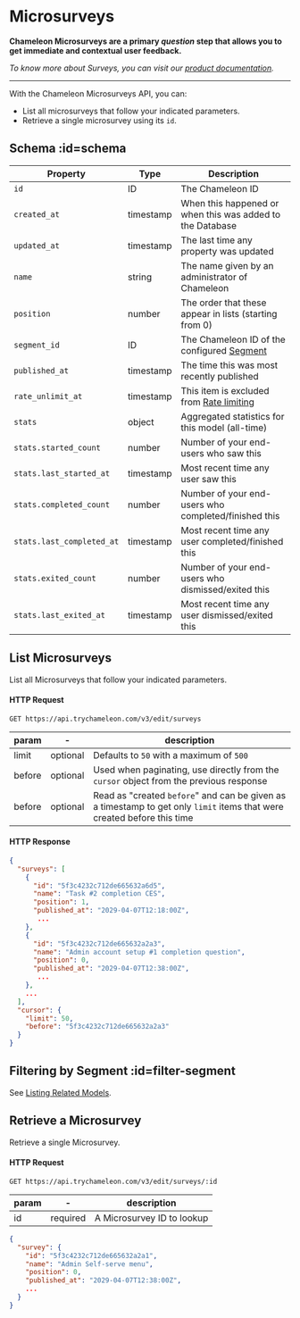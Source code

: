 # Microsurveys

**Chameleon Microsurveys are a primary *question* step that allows you to get immediate and contextual user feedback.** 

*To know more about Surveys, you can visit our [product documentation](https://help.trychameleon.com/en/collections/1752073-surveys).*

------



With the Chameleon Microsurveys API, you can:

- List all microsurveys that follow your indicated parameters.
- Retrieve a single microsurvey using its `id`.



## Schema :id=schema

| Property | Type | Description |
| --- | --- | --- |
| `id` | ID | The Chameleon ID |
| `created_at` | timestamp | When this happened or when this was added to the Database |
| `updated_at` | timestamp | The last time any property was updated |
| `name` | string | The name given by an administrator of Chameleon |
| `position` | number | The order that these appear in lists (starting from 0) |
| `segment_id` | ID | The Chameleon ID of the configured [Segment](apis/segments.md?id=schema) |
| `published_at` | timestamp | The time this was most recently published |
| `rate_unlimit_at` | timestamp | This item is excluded from [Rate limiting](https://help.trychameleon.com/en/articles/3513345-rate-limiting-experiences) |
| `stats` | object | Aggregated statistics for this model (all-time) |
| `stats.started_count` | number | Number of your end-users who saw this |
| `stats.last_started_at` | timestamp | Most recent time any user saw this |
| `stats.completed_count` | number | Number of your end-users who completed/finished this |
| `stats.last_completed_at` | timestamp | Most recent time any user completed/finished this |
| `stats.exited_count` | number | Number of your end-users who dismissed/exited this |
| `stats.last_exited_at` | timestamp | Most recent time any user dismissed/exited this |

## List Microsurveys

List all Microsurveys that follow your indicated parameters.

#### HTTP Request

```
GET https://api.trychameleon.com/v3/edit/surveys
```

| param  | -        | description                                                  |
| ------ | -------- | ------------------------------------------------------------ |
| limit  | optional | Defaults to `50` with a maximum of `500`                     |
| before | optional | Used when paginating, use directly from the `cursor` object from the previous response |
| before | optional | Read as "created `before`" and can be given as a timestamp to get only `limit` items that were created before this time |



#### HTTP Response

```json
{
  "surveys": [
    {
      "id": "5f3c4232c712de665632a6d5",
      "name": "Task #2 completion CES",
      "position": 1,
      "published_at": "2029-04-07T12:18:00Z",
       ...
    },
    {
      "id": "5f3c4232c712de665632a2a3",
      "name": "Admin account setup #1 completion question",
      "position": 0,
      "published_at": "2029-04-07T12:38:00Z",
       ...
    },
    ...
  ],
  "cursor": {
    "limit": 50,
    "before": "5f3c4232c712de665632a2a3"
  }
}
```



## Filtering by Segment :id=filter-segment

See [Listing Related Models](apis/segments.md?id=segment-experiences-index).

## Retrieve a Microsurvey

Retrieve a single Microsurvey.

#### HTTP Request

```
GET https://api.trychameleon.com/v3/edit/surveys/:id
```


| param | -        | description                |
| ----- | -------- | -------------------------- |
| id    | required | A Microsurvey ID to lookup |

```json
{
  "survey": {
    "id": "5f3c4232c712de665632a2a1",
    "name": "Admin Self-serve menu",
    "position": 0,
    "published_at": "2029-04-07T12:38:00Z",
    ...
  }
}
```
